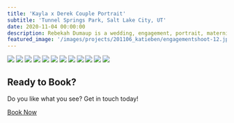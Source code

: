 ```yaml
---
title: 'Kayla x Derek Couple Portrait'
subtitle: 'Tunnel Springs Park, Salt Lake City, UT'
date: 2020-11-04 00:00:00
description: Rebekah Dumaup is a wedding, engagement, portrait, maternity, and family photographer based in Saly Lake City, Utah.
featured_image: '/images/projects/201106_katieben/engagementshoot-12.jpg'
---
```


<div class="gallery" data-columns="3">
<img src="/images/projects/201106_katieben/engagementshoot-2.jpg">
<img src="/images/projects/201106_katieben/engagementshoot-3.jpg">
<img src="/images/projects/201106_katieben/engagementshoot-4.jpg">
<img src="/images/projects/201106_katieben/engagementshoot-5.jpg">
<img src="/images/projects/201106_katieben/engagementshoot-6.jpg">
<img src="/images/projects/201106_katieben/engagementshoot-7.jpg">
<img src="/images/projects/201106_katieben/engagementshoot-8.jpg">
<img src="/images/projects/201106_katieben/engagementshoot.jpg">
<img src="/images/projects/201106_katieben/engagementshoot-9.jpg">
<img src="/images/projects/201106_katieben/engagementshoot-10.jpg">
<img src="/images/projects/201106_katieben/engagementshoot-11.jpg">
<img src="/images/projects/201106_katieben/engagementshoot-12.jpg">
</div>

## Ready to Book?

Do you like what you see? Get in touch today!

<a href="/contact" class="button button--large">Book Now</a>
